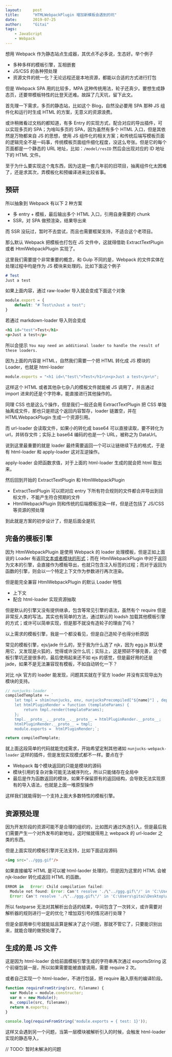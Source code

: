 ```yaml
---
layout:     post
title:      "HTMLWebpackPlugin 增加新模板会遇到的坑"
date:       2019-07-25
author:     "Gitai"
tags:
	- JavaScript
	- Webpack
---
```


想用 Webpack 作为静态站点生成器，其优点不必多说，生态好。举个例子

* 多种多样的模板引擎，互相嵌套
* JS/CSS 的各种预处理
* 资源文件的统一化？无论远程还是本地资源，都能以合适的方式进行打包

但是 Webpack SPA 用的比较多，MPA 这种传统用法，轮子还真少。要想生成静态页，还要带模板特性的比登天还难。故踩了几天坑，留下此文。

首先理一下需求，多页的静态站，比如这个 Blog，自然没必要用 SPA 那种 JS 组件化和运行时生成 HTML 的方案，无意义的资源浪费。

或许稍微看过文档的都知道，有多 Entry 的实现方式，配合对应的导出插件，可以实现多页的 SPA；为啥叫多页的 SPA，因为虽然有多个 HTML 入口，但是其依然是万物都来自 JS 的思想，使用 JS 组件化的相关方案；和传统后端写模板页面的逻辑完全不是一码事，传统模板页面组件细化程度，没这么夸张。但是它的每个页面都是一个静态的 URL 地址，比如：`/model/resID` 然后会出现对应的 ID 地址下的 HTML 文件。

至于为什么要实现这个鬼东西，因为这是一套几年前的旧项目，抽离组件化太困难了，还是求其次，弄模板化和预编译进来比较省事。

<!-- more -->

## 预研

所以抽象到 Webpack 有以下 2 种方案

* 多 entry + 模板，最后输出多个 HTML 入口，引用自身需要的 chunk
* SSR，对 SPA 做预渲染，结果导出来

而 SSR 没玩过，暂时不去尝试，而且也需要框架支持，不适合这个老项目。

那么默认 Webpack 把模板也打包在 JS 文件中，这就得借助 ExtractTextPlugin 或者 HtmlWebpackPlugin 实现了。

这里我们需要提个非常重要的概念，和 Gulp 不同的是，Webpack 的文件实体在处理过程中均是作为 JS 模块来处理的。比如下面这个例子

```markdown
# Test
Just a test
```

如果上面内容，通过 raw-loader 导入就会变成下面这个对象

```js
module.export = {
	default: "# Test\nJust a test";
}
```

若通过 markdown-loader 导入则会变成 

```html
<h1 id="test">Test</h1>
<p>Just a test</p>
```

所以会提示 `You may need an additional loader to handle the result of these loaders.`

因为上面的内容是 HTML，自然我们需要一个把 HTML 转化成 JS 模块的 Loader，也就是 html-loader

```js
module.exports = "<h1 id=\"test\">Test</h1>\n<p>Just a test</p>\n";
```

这样这个 HTML 或者其他杂七杂八的模板文件就能被 JS 调用了，并且通过 import 进来的还是个字符串，能直接进行其他操作的。

同理 CSS 也是这么个操作，但是我们一般还会用 ExtractTextPlugin 把 CSS 单独抽离成文件，那也只是把这个返回内容暂存，loader 链置空，并在 HTMLWebpackPlugin 生成一个资源引用。

而 url-loader 会读取文件，如果小的转化成 base64 可以直接读取，要不转化为 url，并转存文件；实际上 base64 编码的也是一个 URL，被称之为 DataUrl。

说到这里最重要的就是 loader 最终需要返回一个可以让链继续下去的格式，于是有 html-loader 和 apply-loader 这对互逆操作。

apply-loader 会把函数求值，对于上面的 html-loader 生成的就会把 html 取出来。

然后回到开始的 ExtractTextPlugin 和 HtmlWebpackPlugin 

* ExtractTextPlugin 可以把对应 entry 下所有符合规则的文件都合并导出到目标文件，不能产生符合预期的文件
* HtmlWebpackPlugin 则和传统的后端模板渲染一样，但是还包括了 JS/CSS 等资源的预处理

到此就是方案的初步设计了，但是后面全是坑

## 完备的模板引擎

因为 HtmlWebpackPlugin 是使用 Webpack 的 loader 处理模板，但是正如上面说的 Loader 有返回[文本或者模块的形式](https://github.com/jantimon/html-webpack-plugin/blob/master/index.js#L263)；而在 HtmlWebpackPlugin 中对于返回为文本的引擎，会直接作为模板导出，也就只包含注入标签的过程；而对于返回为函数的引擎，则会以一个特定上下文作为参数进行再次渲染。

但是能完全兼容 HtmlWebpackPlugin 的默认 Loader 特性

* 上下文
* 配合 html-loader 实现资源抽取

但是默认的引擎又没有提供继承，包含等常见引擎的语法，虽然有个 require 但是非常反人类的写法。其实也有简单的方法，通过默认的 loadsh 加载其他模板引擎的方式；或许可以简单实现，但是那不就没有造轮子的理由了吗？

以上需求的模板引擎，我是一个都没看见，但是自己造轮子也得分析原因

常见的模板引擎，ejs/jade 什么的，至于我为什么选了 njk，因为 egg.js 默认使用它，又发现是火狐的，觉得或许没什么坑；实际上，这是预研不够完善，这个模板引擎坑还是很多的，最后使用起来还不如 ejs 的感觉，但是最好用的还是 jade，如果不是无法兼容现有模板，不如自动转化一下？

对比 njk 官方的 loader 能发现，问题其实就在于官方 loader 并没有实现导出为模块的支持。

```js
// nunjucks-loader
compiledTemplate += `
    let tmpl = shim(nunjucks, env, nunjucksPrecompiled["${name}"] , dependencies);
    let htmlPluginRender = function (templateParams) {
        return tmpl.render(templateParams);
    };
    tmpl.__proto__.__proto__.__proto__ = htmlPluginRender.__proto__;
    htmlPluginRender.__proto__ = tmpl;
    module.exports =  htmlPluginRender;`;

return compiledTemplate;
```

就上面这段简单的代码就能完成需求，开始希望定制其他诸如 `nunjucks-webpack-loader` 这样的插件，但是发现实现模式都不一样。要点在于

* Webpack 每个模块返回的只能是模块的源码
* 模块引用的复杂对象可能无法被序列化，所以只能储存在全局中
* 最后是作为函数返回的模块，如果不保留原有的返回结构，会导致无法实现原有的导入语法，也就是上面一堆原型操作

这样我们就能得到一个支持上面大多数特性的模板引擎。

## 资源预处理

因为开发阶段的资源可能不是合理的组织的，比如图片通过外连引入，但是最后我们需要产生一个对外发布的新地址，这时候就得用上 webpack 的 url-loader 之类的东西。

但是上面实现的模板引擎并无法支持，比如下面这段源码

```html
<img src="../ggg.gif"/>
```

如果直接编写 HTML 是可以被 html-laoder 处理的，但是因为这里的 HTML 会被 njk-loader 转化成返回 HTML 的函数。

```js
ERROR in   Error: Child compilation failed:
  Module not found: Error: Can't resolve './\"../ggg.gif\"/' in 'C:\Users\gitai\Desktop\wp\src\pages\b':
  Error: Can't resolve './\"../ggg.gif\"/' in 'C:\Users\gitai\Desktop\wp\src\pages\b'
```

所以 fastparse 无法对其解析出合适的结果，中间包含了一次转义，或许需要对解析器的规则进行一定的优化？增加双引号的情况进行处理？

但是全部用单引号就能姑且算是解决了这个问题，那就不管它了，只要能识别出来，就能合理的做预处理了。

## 生成的是 JS 文件

这是因为 html-loader 会给前面模板引擎生成的字符串再次通过 exportsString 这个前缀包装一层，所以如果需要能被直接调用，需要 require 2 次。

或者自己实现一个 html-loader，不进行包装，把 require 融入原有的编译阶段。

```js
function requireFromString(src, filename) {
  var Module = module.constructor;
  var m = new Module();
  m._compile(src, filename);
  return m.exports;
}

console.log(requireFromString('module.exports = { test: 1}'));
```

这样又会遇到另一个问题，当第一层模块被解析引入的时候，会触发 html-loader 实现的静态导入，

// TODO: 暂时未解决的问题

